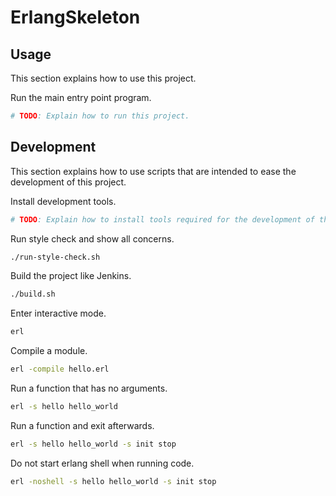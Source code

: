 # ErlangSkeleton

## Usage

This section explains how to use this project.

Run the main entry point program.

```sh
# TODO: Explain how to run this project.
```


## Development

This section explains how to use scripts that are intended to ease the development of this project.

Install development tools.

```sh
# TODO: Explain how to install tools required for the development of this project.
```

Run style check and show all concerns.

```sh
./run-style-check.sh
```

Build the project like Jenkins.

```sh
./build.sh
```

Enter interactive mode.

```sh
erl
```

Compile a module.

```sh
erl -compile hello.erl
```

Run a function that has no arguments.

```sh
erl -s hello hello_world
```

Run a function and exit afterwards.

```sh
erl -s hello hello_world -s init stop
```

Do not start erlang shell when running code.

```sh
erl -noshell -s hello hello_world -s init stop
```

